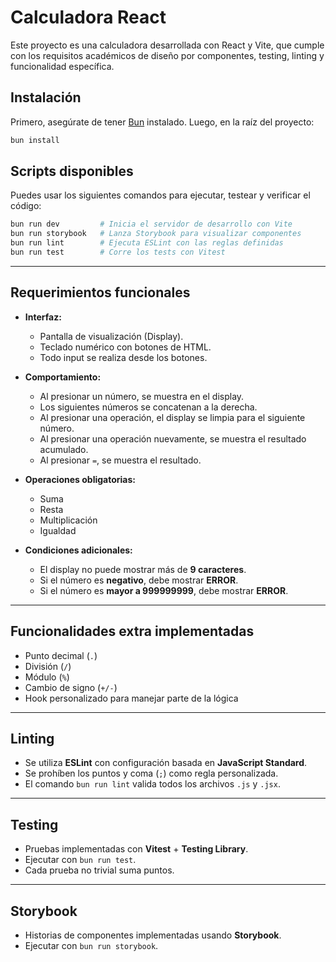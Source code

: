 # Calculadora React

Este proyecto es una calculadora desarrollada con React y Vite, que cumple con los requisitos académicos de diseño por componentes, testing, linting y funcionalidad específica.

## Instalación

Primero, asegúrate de tener [Bun](https://bun.sh/) instalado. Luego, en la raíz del proyecto:

```bash
bun install
```

## Scripts disponibles

Puedes usar los siguientes comandos para ejecutar, testear y verificar el código:

```bash
bun run dev         # Inicia el servidor de desarrollo con Vite
bun run storybook   # Lanza Storybook para visualizar componentes
bun run lint        # Ejecuta ESLint con las reglas definidas
bun run test        # Corre los tests con Vitest
```

---

## Requerimientos funcionales

* **Interfaz:**

  * Pantalla de visualización (Display).
  * Teclado numérico con botones de HTML.
  * Todo input se realiza desde los botones.

* **Comportamiento:**

  * Al presionar un número, se muestra en el display.
  * Los siguientes números se concatenan a la derecha.
  * Al presionar una operación, el display se limpia para el siguiente número.
  * Al presionar una operación nuevamente, se muestra el resultado acumulado.
  * Al presionar `=`, se muestra el resultado.

* **Operaciones obligatorias:**

  * Suma
  * Resta
  * Multiplicación
  * Igualdad

* **Condiciones adicionales:**

  * El display no puede mostrar más de **9 caracteres**.
  * Si el número es **negativo**, debe mostrar **ERROR**.
  * Si el número es **mayor a 999999999**, debe mostrar **ERROR**.

---

## Funcionalidades extra implementadas

* Punto decimal (`.`)
* División (`/`)
* Módulo (`%`)
* Cambio de signo (`+/-`)
* Hook personalizado para manejar parte de la lógica

---

## Linting

* Se utiliza **ESLint** con configuración basada en **JavaScript Standard**.
* Se prohíben los puntos y coma (`;`) como regla personalizada.
* El comando `bun run lint` valida todos los archivos `.js` y `.jsx`.

---

## Testing

* Pruebas implementadas con **Vitest** + **Testing Library**.
* Ejecutar con `bun run test`.
* Cada prueba no trivial suma puntos.

---

## Storybook

* Historias de componentes implementadas usando **Storybook**.
* Ejecutar con `bun run storybook`.
